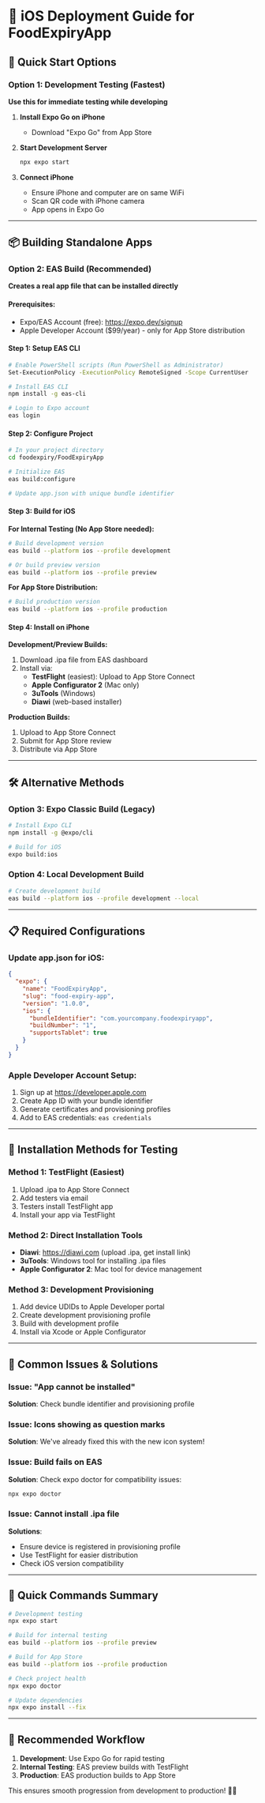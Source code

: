 # 📱 iOS Deployment Guide for FoodExpiryApp

## 🚀 Quick Start Options

### Option 1: Development Testing (Fastest)
**Use this for immediate testing while developing**

1. **Install Expo Go on iPhone**
   - Download "Expo Go" from App Store

2. **Start Development Server**
   ```bash
   npx expo start
   ```

3. **Connect iPhone**
   - Ensure iPhone and computer are on same WiFi
   - Scan QR code with iPhone camera
   - App opens in Expo Go

---

## 📦 Building Standalone Apps

### Option 2: EAS Build (Recommended)
**Creates a real app file that can be installed directly**

#### Prerequisites:
- Expo/EAS Account (free): https://expo.dev/signup
- Apple Developer Account ($99/year) - only for App Store distribution

#### Step 1: Setup EAS CLI
```bash
# Enable PowerShell scripts (Run PowerShell as Administrator)
Set-ExecutionPolicy -ExecutionPolicy RemoteSigned -Scope CurrentUser

# Install EAS CLI
npm install -g eas-cli

# Login to Expo account
eas login
```

#### Step 2: Configure Project
```bash
# In your project directory
cd foodexpiry/FoodExpiryApp

# Initialize EAS
eas build:configure

# Update app.json with unique bundle identifier
```

#### Step 3: Build for iOS

**For Internal Testing (No App Store needed):**
```bash
# Build development version
eas build --platform ios --profile development

# Or build preview version  
eas build --platform ios --profile preview
```

**For App Store Distribution:**
```bash
# Build production version
eas build --platform ios --profile production
```

#### Step 4: Install on iPhone

**Development/Preview Builds:**
1. Download .ipa file from EAS dashboard
2. Install via:
   - **TestFlight** (easiest): Upload to App Store Connect
   - **Apple Configurator 2** (Mac only)
   - **3uTools** (Windows) 
   - **Diawi** (web-based installer)

**Production Builds:**
1. Upload to App Store Connect
2. Submit for App Store review
3. Distribute via App Store

---

## 🛠 Alternative Methods

### Option 3: Expo Classic Build (Legacy)
```bash
# Install Expo CLI
npm install -g @expo/cli

# Build for iOS
expo build:ios
```

### Option 4: Local Development Build
```bash
# Create development build
eas build --platform ios --profile development --local
```

---

## 📋 Required Configurations

### Update app.json for iOS:
```json
{
  "expo": {
    "name": "FoodExpiryApp",
    "slug": "food-expiry-app",
    "version": "1.0.0",
    "ios": {
      "bundleIdentifier": "com.yourcompany.foodexpiryapp",
      "buildNumber": "1",
      "supportsTablet": true
    }
  }
}
```

### Apple Developer Account Setup:
1. Sign up at https://developer.apple.com
2. Create App ID with your bundle identifier
3. Generate certificates and provisioning profiles
4. Add to EAS credentials: `eas credentials`

---

## 🔧 Installation Methods for Testing

### Method 1: TestFlight (Easiest)
1. Upload .ipa to App Store Connect
2. Add testers via email
3. Testers install TestFlight app
4. Install your app via TestFlight

### Method 2: Direct Installation Tools
- **Diawi**: https://diawi.com (upload .ipa, get install link)
- **3uTools**: Windows tool for installing .ipa files
- **Apple Configurator 2**: Mac tool for device management

### Method 3: Development Provisioning
1. Add device UDIDs to Apple Developer portal
2. Create development provisioning profile
3. Build with development profile
4. Install via Xcode or Apple Configurator

---

## 🚨 Common Issues & Solutions

### Issue: "App cannot be installed"
**Solution**: Check bundle identifier and provisioning profile

### Issue: Icons showing as question marks
**Solution**: We've already fixed this with the new icon system!

### Issue: Build fails on EAS
**Solution**: Check expo doctor for compatibility issues:
```bash
npx expo doctor
```

### Issue: Cannot install .ipa file
**Solutions**:
- Ensure device is registered in provisioning profile
- Use TestFlight for easier distribution
- Check iOS version compatibility

---

## 📱 Quick Commands Summary

```bash
# Development testing
npx expo start

# Build for internal testing
eas build --platform ios --profile preview

# Build for App Store
eas build --platform ios --profile production

# Check project health
npx expo doctor

# Update dependencies
npx expo install --fix
```

---

## 🎯 Recommended Workflow

1. **Development**: Use Expo Go for rapid testing
2. **Internal Testing**: EAS preview builds with TestFlight
3. **Production**: EAS production builds to App Store

This ensures smooth progression from development to production! 📱✨ 